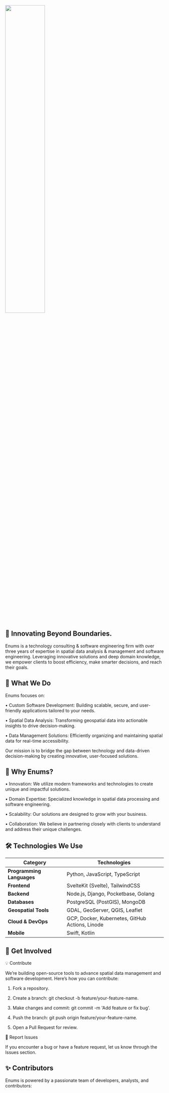 <img src="https://github.com/user-attachments/assets/55341496-4f71-4ce9-83c5-8c74bcf2beb9" width="50%"/>

## 🎯 Innovating Beyond Boundaries.
Enums is a technology consulting & software engineering firm with over three years of expertise in spatial data analysis & management and software engineering. Leveraging innovative solutions and deep domain knowledge, we empower clients to boost efficiency, make smarter decisions, and reach their goals.

## 🚀 What We Do

Enums focuses on:

•	Custom Software Development: Building scalable, secure, and user-friendly applications tailored to your needs. 

•	Spatial Data Analysis: Transforming geospatial data into actionable insights to drive decision-making.

•	Data Management Solutions: Efficiently organizing and maintaining spatial data for real-time accessibility.

Our mission is to bridge the gap between technology and data-driven decision-making by creating innovative, user-focused solutions.

## 🌟 Why Enums?

•	Innovation: We utilize modern frameworks and technologies to create unique and impactful solutions.

•	Domain Expertise: Specialized knowledge in spatial data processing and software engineering.

•	Scalability: Our solutions are designed to grow with your business.

•	Collaboration: We believe in partnering closely with clients to understand and address their unique challenges.

 ## 🛠️ Technologies We Use

| **Category**            | **Technologies**                                                                                |  
|-------------------------|------------------------------------------------------------------------------------------------|  
| **Programming Languages** | Python, JavaScript, TypeScript                                                               |  
| **Frontend**            | SvelteKit (Svelte), TailwindCSS                                                                |  
| **Backend**             | Node.js, Django, Pocketbase, Golang                                                            |  
| **Databases**           | PostgreSQL (PostGIS), MongoDB                                                                  |  
| **Geospatial Tools**    | GDAL, GeoServer, QGIS, Leaflet                                                                 |  
| **Cloud & DevOps**      | GCP, Docker, Kubernetes, GitHub Actions, Linode                                                |  
| **Mobile**              | Swift, Kotlin                                                                                  |  

## 🤝 Get Involved

💡 Contribute

We’re building open-source tools to advance spatial data management and software development. Here’s how you can contribute:
1.	Fork a repository.
   
2.	Create a branch: git checkout -b feature/your-feature-name.
   
3.	Make changes and commit: git commit -m 'Add feature or fix bug'.
   
4.	Push the branch: git push origin feature/your-feature-name.
   
5.	Open a Pull Request for review.

🐛 Report Issues

If you encounter a bug or have a feature request, let us know through the Issues section.

## ✨ Contributors

Enums is powered by a passionate team of developers, analysts, and contributors:

